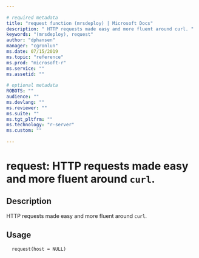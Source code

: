 ```yaml
--- 
 
# required metadata 
title: "request function (mrsdeploy) | Microsoft Docs" 
description: " HTTP requests made easy and more fluent around curl. " 
keywords: "(mrsdeploy), request" 
author: "dphansen" 
manager: "cgronlun" 
ms.date: 07/15/2019
ms.topic: "reference" 
ms.prod: "microsoft-r" 
ms.service: "" 
ms.assetid: "" 
 
# optional metadata 
ROBOTS: "" 
audience: "" 
ms.devlang: "" 
ms.reviewer: "" 
ms.suite: "" 
ms.tgt_pltfrm: "" 
ms.technology: "r-server" 
ms.custom: "" 
 
--- 
```

 
 
 
 
 # request: HTTP requests made easy and more fluent around `curl`. 
 ## Description
 
HTTP requests made easy and more fluent around `curl`.
 
 
 ## Usage

```   
  request(host = NULL)
 
```
 
